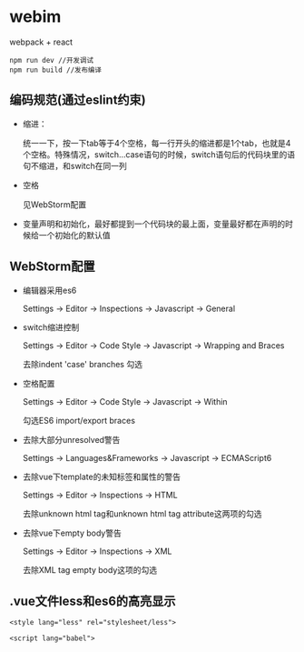 # webim

webpack + react

```
npm run dev //开发调试
npm run build //发布编译
```

## 编码规范(通过eslint约束)

* 缩进：

    统一一下，按一下tab等于4个空格，每一行开头的缩进都是1个tab，也就是4个空格。特殊情况，switch...case语句的时候，switch语句后的代码块里的语句不缩进，和switch在同一列

* 空格

    见WebStorm配置

* 变量声明和初始化，最好都提到一个代码块的最上面，变量最好都在声明的时候给一个初始化的默认值



## WebStorm配置

* 编辑器采用es6

    Settings -> Editor -> Inspections -> Javascript -> General

* switch缩进控制

    Settings -> Editor -> Code Style -> Javascript -> Wrapping and Braces

    去除indent 'case' branches 勾选

* 空格配置

    Settings -> Editor -> Code Style -> Javascript -> Within

    勾选ES6 import/export braces

* 去除大部分unresolved警告

    Settings -> Languages&Frameworks -> Javascript -> ECMAScript6

* 去除vue下template的未知标签和属性的警告

   Settings -> Editor -> Inspections -> HTML

   去除unknown html tag和unknown html tag attribute这两项的勾选

* 去除vue下empty body警告

  Settings -> Editor -> Inspections -> XML

  去除XML tag empty body这项的勾选

 ## .vue文件less和es6的高亮显示

```     
<style lang="less" rel="stylesheet/less">

<script lang="babel">
```
